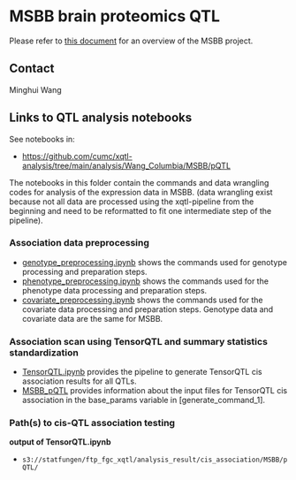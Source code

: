 # MSBB brain proteomics QTL
Please refer to [this document](../study_info/MSBB.md) for an overview of the MSBB project.
## Contact

Minghui Wang

## Links to QTL analysis notebooks

See notebooks in: 

- https://github.com/cumc/xqtl-analysis/tree/main/analysis/Wang_Columbia/MSBB/pQTL

The notebooks in this folder contain the commands and data wrangling codes for analysis of the expression data in MSBB. (data wrangling exist because not all data are processed using the xqtl-pipeline from the beginning and need to be reformatted to fit one intermediate step of the pipeline).

### Association data preprocessing

- [genotype_preprocessing.ipynb](https://github.com/cumc/xqtl-analysis/tree/main/analysis/TCW_BU/MSBB/genotype_preprocessing) shows the commands used for genotype processing and preparation steps.
- [phenotype_preprocessing.ipynb](https://github.com/cumc/xqtl-analysis/blob/main/analysis/TCW_BU/MSBB/pqtl/01-phenotype_preprocessing.R) shows the commands used for the phenotype data processing and preparation steps.
- [covariate_preprocessing.ipynb](https://github.com/cumc/xqtl-analysis/blob/main/analysis/TCW_BU/MSBB/mqtl/03-Covariates_Preprocessing.ipynb) shows the commands used for the covariate data processing and preparation steps.
  Genotype data and covariate data are the same for MSBB.
  
### Association scan using TensorQTL and summary statistics standardization

- [TensorQTL.ipynb](https://github.com/cumc/xqtl-protocol/blob/main/code/association_scan/TensorQTL/TensorQTL.ipynb) provides the pipeline to generate TensorQTL cis association results for all QTLs. 
- [MSBB_pQTL](https://github.com/cumc/xqtl-analysis/blob/main/analysis/Wang_Columbia/cis_association/MSBB_pQTL/command_generator.ipynb) provides information about the input files for TensorQTL cis association in the base_params variable in [generate_command_1].


### Path(s) to cis-QTL association testing

**output of TensorQTL.ipynb**

- `s3://statfungen/ftp_fgc_xqtl/analysis_result/cis_association/MSBB/pQTL/`